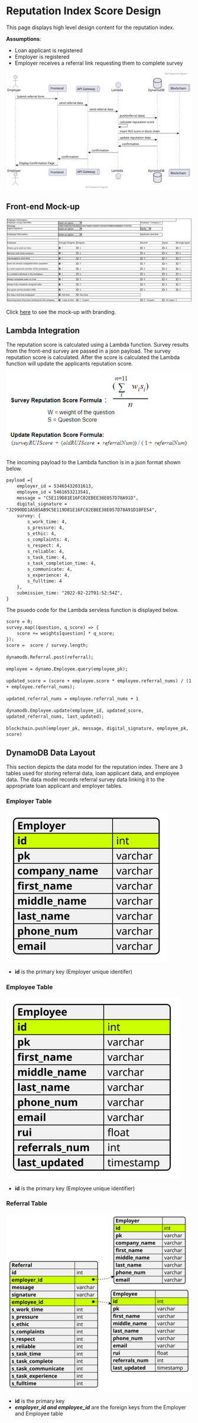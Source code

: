 # Reputation Index Score Design

This page displays high level design content for the reputation index.

__Assumptions__:

* Loan applicant is registered
* Employer is registered
* Employer receives a referral link requesting them to complete survey

!["RUI Sequence Diagram"](./output/RUI_Sequence_Diagram.svg)

## Front-end Mock-up

![Front-end Mock-up](./output/front_end_mockup.svg)

Click [here](./output//Referral_Form_Mockup.pdf) to see the mock-up with branding.

## Lambda Integration

The reputation score is calculated using a Lambda function.  Survey results from the front-end survey are passed in a json payload.  The survey reputation score is calculated.  After the score is calculated the Lambda function will update the applicants reputation score.

![Survey Reputation Score Formula](./output/reputation_score_calculation.PNG)

The incoming payload to the Lambda function is in a json format shown below.

    payload ={
        employer_id = 53465432031613,
        employee_id = 5461653213541,
        message = "C5E119D81E16FC02EBEE38E057D78A91D",
        digital_signature = "32990DD1A5B5AB9C5E119D81E16FC02EBEE38E057D78A91D10FE54",
        survey: {
            s_work_time: 4,
            s_pressure: 4,
            s_ethic: 4,
            s_complaints: 4,
            s_respect: 4,
            s_reliable: 4,
            s_task_time: 4,
            s_task_completion_time: 4,
            s_communicate: 4,
            s_experience: 4,
            s_fulltime: 4
        },
        submission_time: "2022-02-22T01:52:54Z",
    }

The psuedo code for the Lambda servless function is displayed below.

    score = 0;
    survey.map((question, q_score) => {
        score += weights[question] * q_score;
    });
    score =  score / survey.length;

    dynamodb.Referral.post(referral);

    employee = dynamo.Employee.query(employee_pk);

    updated_score = (score + employee.score * employee.referral_nums) / (1 + employee.referral_nums);

    updated_referral_nums = employee.referral_nums + 1

    dynamodb.Employee.update(employee_id, updated_score, updated_referral_nums, last_updated);

    blockchain.push(employer_pk, message, digital_signature, employee_pk, score)


## DynamoDB Data Layout

This section depicts the data model for the reputation index.  There are 3 tables used for storing referral data, loan applicant data, and employee data.  The data model records referral survey data linking it to the appropriate loan applicant and employer tables.

### Employer Table

![Employer Table](./output/employer_table.svg)

+ __id__ is the primary key (Employer unique identifer)

### Employee Table
 ![Employee Table](./output/employee_table.svg)

+ __id__ is the primary key (Employee unique identifier)

### Referral Table

!["Database Data Model"](./output/DB_tables.svg)

+ __id__ is the primary key
+ __*employer_id and employee_id*__ are the foreign keys from the Employer and Employee table

